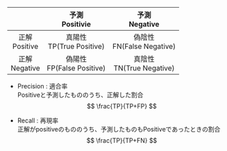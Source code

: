 | | 予測<br>Positivie | 予測<br>Negative |
| :---: | :---: | :---: |
| 正解<br>Positive | 真陽性<br>TP(True Positive) | 偽陰性<br>FN(False Negative) |
| 正解<br>Negative | 偽陽性<br>FP(False Positive) | 真陰性<br>TN(True Negative) |


* Precision : 適合率  
Positiveと予測したもののうち、正解した割合
$$ \frac{TP}{TP+FP} $$

* Recall : 再現率  
正解がpositiveのもののうち、予測したものもPositiveであったときの割合
$$ \frac{TP}{TP+FN} $$
